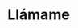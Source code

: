 ---
title: Llámame
video: "https://www.youtube.com/embed/AT-oKlWgLac"
excerpt: Llámame is a Vallenato (Colombian folk music) song with urban vibes. It was composed by my friend [Jorge Suarez](https://www.youtube.com/@GeorgeSuarez66). This is my is my free interpretation, casually recorded on my phone.
link: https://www.youtube.com/AT-oKlWgLac
---